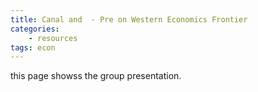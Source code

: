 ```yaml
---
title: Canal and  - Pre on Western Economics Frontier
categories: 
    - resources
tags: econ
---
```

this page showss the group presentation.
